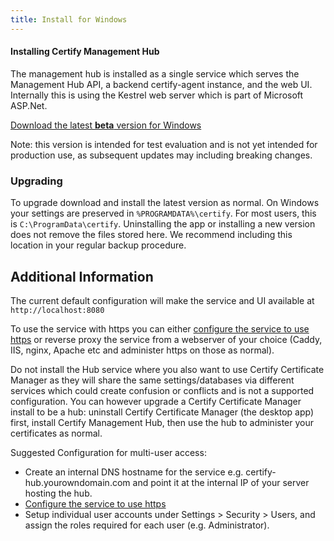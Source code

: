 ```yaml
---
title: Install for Windows
---
```



#### Installing Certify Management Hub
The management hub is installed as a single service which serves the Management Hub API, a backend certify-agent instance, and the web UI. Internally this is using the Kestrel web server which is part of Microsoft ASP.Net.

[Download the latest **beta** version for Windows](https://downloads.certifytheweb.com/beta/latest/certify-mgmthub-windows-x64-latest.exe) 

Note: this version is intended for test evaluation and is not yet intended for production use, as subsequent updates may including breaking changes.

### Upgrading
To upgrade download and install the latest version as normal. On Windows your settings are preserved in `%PROGRAMDATA%\certify`. For most users, this is `C:\ProgramData\certify`. Uninstalling the app or installing a new version does not remove the files stored here. We recommend including this location in your regular backup procedure.

## Additional Information

The current default configuration will make the service and UI available at `http://localhost:8080`

To use the service with https you can either [configure the service to use https](service.md) or reverse proxy the service from a webserver of your choice (Caddy, IIS, nginx, Apache etc and administer https on those as normal).

Do not install the Hub service where you also want to use Certify Certificate Manager as they will share the same settings/databases via different services which could create confusion or conflicts and is not a supported configuration. You can however upgrade a Certify Certificate Manager install to be a hub: uninstall Certify Certificate Manager (the desktop app) first, install Certify Management Hub, then use the hub to administer your certificates as normal.

Suggested Configuration for multi-user access:
- Create an internal DNS hostname for the service e.g. certify-hub.yourowndomain.com and point it at the internal IP of your server hosting the hub.
- [Configure the service to use https](service.md)
- Setup individual user accounts under Settings > Security > Users, and assign the roles required for each user (e.g. Administrator).
